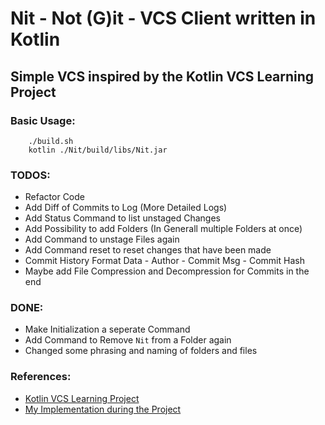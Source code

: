 # Nit - Not (G)it - VCS Client written in Kotlin
## Simple VCS inspired by the Kotlin VCS Learning Project



### Basic Usage:
```console
    ./build.sh
    kotlin ./Nit/build/libs/Nit.jar
```


### TODOS:
- Refactor Code
- Add Diff of Commits to Log (More Detailed Logs)
- Add Status Command to list unstaged Changes
- Add Possibility to add Folders (In Generall multiple Folders at once)
- Add Command to unstage Files again
- Add Command reset to reset changes that have been made
- Commit History Format Data - Author - Commit Msg - Commit Hash
- Maybe add File Compression and Decompression for Commits in the end

### DONE:
- Make Initialization a seperate Command
- Add Command to Remove `Nit` from a Folder again
- Changed some phrasing and naming of folders and files


### References:
 - [Kotlin VCS Learning Project](https://hyperskill.org/projects/177?track=18)
 - [My Implementation during the Project](https://github.com/LucaBarden/kotlin-learning-path/tree/master/Version%20Control%20System)

